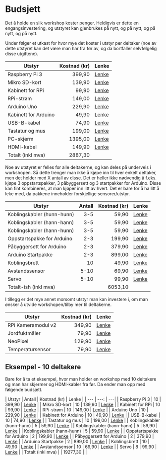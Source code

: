 # Budsjett
Det å holde en slik workshop koster penger. Heldigvis er dette en engangsinvestering, og utstyret kan gjenbrukes på nytt, og på nytt, og på nytt, og på nytt.

Under følger et utkast for hvor mye det koster i utstyr per deltaker (noe av dette utstyret kan det være man har fra før av, og da bortfaller selvfølgelig disse utgiftene).

| Utstyr | Kostnad (kr) | Lenke |
| --- | ---: | ---|
| Raspberry Pi 3 | 399,90 | [Lenke](https://www.kjell.com/no/produkter/data-og-nettverk/enkortsdata/raspberry-pi/raspberry-pi-3-model-b-ettkortsdatamaskin-p88000) |
| Mikro SD-kort | 139,90 | [Lenke](https://www.komplett.no/product/859374/mobil/minnekort/micro-sd/kingston-microsd-kort-32gb) |
| Kabinett for RPi | 99,90 | [Lenke](https://www.kjell.com/no/produkter/data-og-nettverk/enkortsdata/raspberry-pi/kabinett-for-raspberry-pi-2-3-model-b-transparent-p87283) |
| RPi-strøm | 149,00 | [Lenke](https://www.komplett.no/product/893724/mobil/mobiltelefon-tilbehoer/ladere/iiglo-micro-usb-lader) |
| Arduino Uno | 229,90 | [Lenke](https://www.kjell.com/no/produkter/elektro-og-verktoy/elektronikk/arduino/utviklingskort/arduino-uno-rev-3-utviklingskort-p87860) |
| Kabinett for Arduino | 49,90 | [Lenke](https://www.kjell.com/no/produkter/elektro-og-verktoy/elektronikk/arduino/tilbehor/innbyggingsboks-for-arduino-uno-p87961) |
| USB-B-kabel | 74,90 | [Lenke](https://www.kjell.com/no/produkter/data-og-nettverk/kabler-og-adaptere/usb/usb-kabler/usb-b-kabel-gra-0-5-m-p68150) |
| Tastatur og mus | 199,00 | [Lenke](https://www.komplett.no/product/890534/datautstyr/mustastatur/tastatur/svive-tastatur-og-mus#) |
| PC-skjerm | 1395,00 | [Lenke](https://www.komplett.no/product/864863/datautstyr/skjermer/skjermer/philips-24-led-240v5qdab#) |
| HDMI-kabel | 149,90 | [Lenke](https://www.kjell.com/no/produkter/data-og-nettverk/kabler-og-adaptere/hdmi/hdmi-kabler/hdmi-kabel-high-speed-svart-1-m-p68094) |
| Totalt (inkl mva) | 2887,30 | |

Noe av utstyret er felles for alle deltakerne, og kan deles på underveis i workshopen. Så dette trenger man ikke å kjøpe inn til hver enkelt deltaker, men det holder med X antall av disse. Det er heller ikke nødvendig å f.eks. kjøpe 3 oppstartspakker, 3 påbyggersett og 3 startpakker for Arduino. Disse kan fint kombineres, at man kjøper inn litt av hvert. Det er bare for å ha litt å leke med, da pakkene inneholder forskjellige sensorer/utstyr.

| Utstyr | Antall | Kostnad (kr) | Lenke |
| --- | ---: | ---: | ---|
| Koblingskabler (hunn-hunn) | 3-5 | 59,90 | [Lenke](https://www.kjell.com/no/produkter/elektro-og-verktoy/elektronikk/arduino/tilbehor/koblingskabler-hunn-hunn-p87906) |
| Koblingskabler (hann-hann) | 3-5 | 59,90 | [Lenke](https://www.kjell.com/no/produkter/elektro-og-verktoy/elektronikk/arduino/tilbehor/koblingskabler-hann-hann-p87901) |
| Koblingskabler (hann-hunn) | 3-5 | 59,90 | [Lenke](https://www.kjell.com/no/produkter/elektro-og-verktoy/elektronikk/arduino/tilbehor/koblingskabler-hann-hunn-p87900) |
| Oppstartspakke for Arduino | 2-3 | 199,90 | [Lenke](https://www.kjell.com/no/produkter/elektro-og-verktoy/elektronikk/arduino/tilbehor/oppstartspakke-med-komponenter-for-arduino-p87966) |
| Påbyggersett for Arduino | 2-3 | 379,90 | [Lenke](https://www.kjell.com/no/produkter/elektro-og-verktoy/elektronikk/arduino/tilbehor/pabyggersett-for-arduino-p87999) |
| Arduino Startpakke | 2-3 | 899,00 | [Lenke](https://www.kjell.com/no/produkter/elektro-og-verktoy/elektronikk/arduino/utviklingskort/arduino-startpakke-p87875#ProductDetailedInformation) |
| Koblingsbrett | 10 | 49,90 | [Lenke](https://www.kjell.com/no/produkter/elektro-og-verktoy/elektronikk/arduino/tilbehor/koblingsbrett-loddefritt-p87886) |
| Avstandssensor | 5-10 | 69,90 | [Lenke](https://www.kjell.com/no/produkter/elektro-og-verktoy/elektronikk/arduino/moduler/avstandssensor-p87891) |
| Servo | 5-10 | 99,90 | [Lenke](https://www.kjell.com/no/produkter/elektro-og-verktoy/elektronikk/arduino/tilbehor/servo-0-8-kg-skyvekraft-p87897) |
| Totalt-ish (inkl mva) | | 6053,10 | |

I tillegg er det mye annet morsomt utstyr man kan investere i, om man ønsker å utvide workshopen/tilby mer til deltakerne.

| Utstyr | Kostnad (kr) | Lenke |
| --- | ---: | ---|
| RPi Kameramodul v2 | 349,90 | [Lenke](https://www.kjell.com/no/produkter/data-og-nettverk/enkortsdata/raspberry-pi/raspberry-pi-kameramodul-v2-p88053) |
| Jordfuktmåler | 79,90 | [Lenke](https://www.kjell.com/no/produkter/elektro-og-verktoy/elektronikk/arduino/moduler/jordfuktmaler-p87941) |
| NeoPixel | 129,90 | [Lenke](https://www.kjell.com/no/produkter/elektro-og-verktoy/elektronikk/arduino/tilbehor/adafruit-neopixel-ring-16xled-12x-led-p87932) |
| Temperatursensor | 79,90 | [Lenke](https://www.kjell.com/no/produkter/elektro-og-verktoy/elektronikk/arduino/tilbehor/temperatursensor-med-kabel-p87893) |

## Eksempel - 10 deltakere
Bare for å ta et eksempel, hvor man holder en workshop med 10 deltakere og man har skjermer og HDMI-kabler fra før.
Da ender man opp med følgende budsjett.

| Utstyr | Antall | Kostnad (kr) | Lenke |
| --- | ---: | ---|
| Raspberry Pi 3 | 10 | 399,90 | [Lenke](https://www.kjell.com/no/produkter/data-og-nettverk/enkortsdata/raspberry-pi/raspberry-pi-3-model-b-ettkortsdatamaskin-p88000) |
| Mikro SD-kort | 10 | 139,90 | [Lenke](https://www.komplett.no/product/859374/mobil/minnekort/micro-sd/kingston-microsd-kort-32gb) |
| Kabinett for RPi | 10 | 99,90 | [Lenke](https://www.kjell.com/no/produkter/data-og-nettverk/enkortsdata/raspberry-pi/kabinett-for-raspberry-pi-2-3-model-b-transparent-p87283) |
| RPi-strøm | 10 | 149,00 | [Lenke](https://www.komplett.no/product/893724/mobil/mobiltelefon-tilbehoer/ladere/iiglo-micro-usb-lader) |
| Arduino Uno | 10 | 229,90 | [Lenke](https://www.kjell.com/no/produkter/elektro-og-verktoy/elektronikk/arduino/utviklingskort/arduino-uno-rev-3-utviklingskort-p87860) |
| Kabinett for Arduino | 10 | 49,90 | [Lenke](https://www.kjell.com/no/produkter/elektro-og-verktoy/elektronikk/arduino/tilbehor/innbyggingsboks-for-arduino-uno-p87961) |
| USB-B-kabel | 10 | 74,90 | [Lenke](https://www.kjell.com/no/produkter/data-og-nettverk/kabler-og-adaptere/usb/usb-kabler/usb-b-kabel-gra-0-5-m-p68150) |
| Tastatur og mus | 10 | 199,00 | [Lenke](https://www.komplett.no/product/890534/datautstyr/mustastatur/tastatur/svive-tastatur-og-mus#) |
| Koblingskabler (hunn-hunn) | 5 | 59,90 | [Lenke](https://www.kjell.com/no/produkter/elektro-og-verktoy/elektronikk/arduino/tilbehor/koblingskabler-hunn-hunn-p87906) |
| Koblingskabler (hann-hann) | 5 | 59,90 | [Lenke](https://www.kjell.com/no/produkter/elektro-og-verktoy/elektronikk/arduino/tilbehor/koblingskabler-hann-hann-p87901) |
| Koblingskabler (hann-hunn) | 5 | 59,90 | [Lenke](https://www.kjell.com/no/produkter/elektro-og-verktoy/elektronikk/arduino/tilbehor/koblingskabler-hann-hunn-p87900) |
| Oppstartspakke for Arduino | 2 | 199,90 | [Lenke](https://www.kjell.com/no/produkter/elektro-og-verktoy/elektronikk/arduino/tilbehor/oppstartspakke-med-komponenter-for-arduino-p87966) |
| Påbyggersett for Arduino | 2 | 379,90 | [Lenke](https://www.kjell.com/no/produkter/elektro-og-verktoy/elektronikk/arduino/tilbehor/pabyggersett-for-arduino-p87999) |
| Arduino Startpakke | 2 | 899,00 | [Lenke](https://www.kjell.com/no/produkter/elektro-og-verktoy/elektronikk/arduino/utviklingskort/arduino-startpakke-p87875#ProductDetailedInformation) |
| Koblingsbrett | 10 | 49,90 | [Lenke](https://www.kjell.com/no/produkter/elektro-og-verktoy/elektronikk/arduino/tilbehor/koblingsbrett-loddefritt-p87886) |
| Avstandssensor | 10 | 69,90 | [Lenke](https://www.kjell.com/no/produkter/elektro-og-verktoy/elektronikk/arduino/moduler/avstandssensor-p87891) |
| Servo | 8 | 99,90 | [Lenke](https://www.kjell.com/no/produkter/elektro-og-verktoy/elektronikk/arduino/tilbehor/servo-0-8-kg-skyvekraft-p87897) |
| Totalt (inkl mva) | | 19277,30 | |
